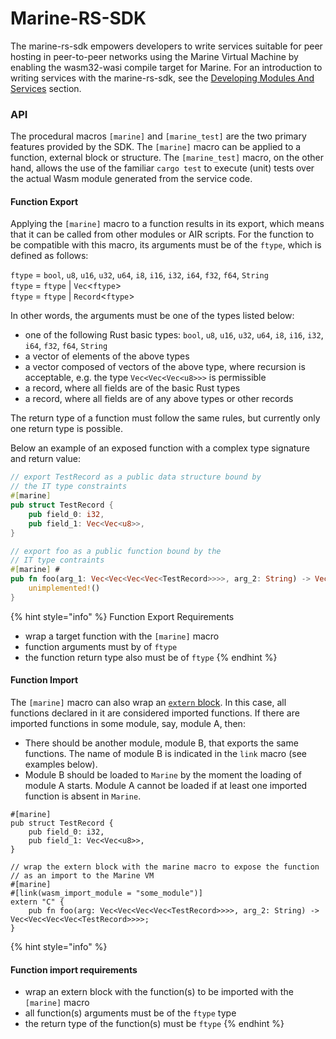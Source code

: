 # Marine-RS-SDK

The marine-rs-sdk empowers developers to write services suitable for peer hosting in peer-to-peer networks using the Marine Virtual Machine by enabling the wasm32-wasi compile target for Marine. For an introduction to writing services with the marine-rs-sdk, see the [Developing Modules And Services](../../../development_development/) section. 

### API

The procedural macros `[marine]` and `[marine_test]` are the two primary features provided by the SDK. The `[marine]` macro can be applied to a function, external block or structure. The `[marine_test]` macro, on the other hand, allows the use of the familiar `cargo test` to execute \(unit\) tests over the actual Wasm module generated from the service code.

#### Function Export

Applying the `[marine]` macro to a function results in its export, which means that it can be called from other modules or AIR scripts. For the function to be compatible with this macro, its arguments must be of the `ftype`, which is defined as follows:

`ftype` = `bool`, `u8`, `u16`, `u32`, `u64`, `i8`, `i16`, `i32`, `i64`, `f32`, `f64`, `String`  
`ftype` = `ftype` \| `Vec`&lt;`ftype`&gt;  
`ftype` = `ftype` \| `Record`&lt;`ftype`&gt;

In other words, the arguments must be one of the types listed below:

* one of the following Rust basic types: `bool`, `u8`, `u16`, `u32`, `u64`, `i8`, `i16`, `i32`, `i64`, `f32`, `f64`, `String`
* a vector of elements of the above types
* a vector composed of vectors of the above type, where recursion is acceptable, e.g. the type `Vec<Vec<Vec<u8>>>` is permissible
* a record, where all fields are of the basic Rust types
* a record, where all fields are of any above types or other records 

The return type of a function must follow the same rules, but currently only one return type is possible.

Below an example of an exposed function with a complex type signature and return value:

```rust
// export TestRecord as a public data structure bound by 
// the IT type constraints
#[marine]
pub struct TestRecord {
    pub field_0: i32,
    pub field_1: Vec<Vec<u8>>,
}

// export foo as a public function bound by the 
// IT type contraints 
#[marine] # 
pub fn foo(arg_1: Vec<Vec<Vec<Vec<TestRecord>>>>, arg_2: String) -> Vec<Vec<Vec<Vec<TestRecord>>>> { 
    unimplemented!() 
}
```



{% hint style="info" %}
Function Export Requirements

* wrap a target function with the `[marine]` macro
* function arguments must by of `ftype`
* the function return type also must be of `ftype` 
{% endhint %}

#### Function Import

The `[marine]` macro can also wrap an [`extern` block](https://doc.rust-lang.org/std/keyword.extern.html). In this case, all functions declared in it are considered imported functions. If there are imported functions in some module, say, module A, then:

* There should be another module, module B, that exports the same functions. The name of module B is indicated in the `link` macro \(see examples below\).
* Module B should be loaded to `Marine` by the moment the loading of module A starts. Module A cannot be loaded if at least one imported function is absent in `Marine`.

```text
#[marine]
pub struct TestRecord {
    pub field_0: i32,
    pub field_1: Vec<Vec<u8>>,
}

// wrap the extern block with the marine macro to expose the function
// as an import to the Marine VM
#[marine]
#[link(wasm_import_module = "some_module")]
extern "C" {
    pub fn foo(arg: Vec<Vec<Vec<Vec<TestRecord>>>>, arg_2: String) -> Vec<Vec<Vec<Vec<TestRecord>>>>;
}
```



{% hint style="info" %}


#### Function import requirements

* wrap an extern block with the function\(s\) to be imported with the `[marine]` macro
* all function\(s\) arguments must be of the `ftype` type
* the return type of the function\(s\) must be `ftype`
{% endhint %}





